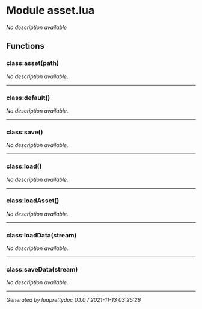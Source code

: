 # Module asset.lua
_No description available_

## Functions

### class:asset(path)

_No description available._

---

### class:default()

_No description available._

---

### class:save()

_No description available._

---

### class:load()

_No description available._

---

### class:loadAsset()

_No description available._

---

### class:loadData(stream)

_No description available._

---

### class:saveData(stream)

_No description available._

---

_Generated by luaprettydoc 0.1.0 / 2021-11-13 03:25:26_
